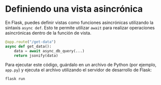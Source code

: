 # Definiendo una vista asincrónica

En Flask, puedes definir vistas como funciones asincrónicas utilizando la sintaxis `async def`. Esto te permite utilizar `await` para realizar operaciones asincrónicas dentro de la función de vista.

```python
@app.route("/get-data")
async def get_data():
    data = await async_db_query(...)
    return jsonify(data)
```

Para ejecutar este código, guárdalo en un archivo de Python (por ejemplo, `app.py`) y ejecuta el archivo utilizando el servidor de desarrollo de Flask:

```bash
flask run
```
